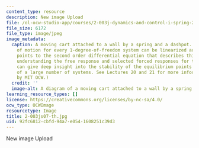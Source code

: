 ```yaml
---
content_type: resource
description: New image Upload
file: /ol-ocw-studio-app/courses/2-003j-dynamics-and-control-i-spring-2007/92fc6812cbfd94a7e0541608251c39d3_2-003js07-th.jpg
file_size: 6172
file_type: image/jpeg
image_metadata:
  caption: A moving cart attached to a wall by a spring and a dashpot. The equations
    of motion for every 1-degree-of-freedom system can be linearized around the equilibrium
    points to the second order differential equation that describes this system. Thus,
    understanding the free response and selected forced responses for this system
    can give deep insight into the stability of the equilibrium points and the behavior
    of a large number of systems. See Lectures 20 and 21 for more information. (Image
    by MIT OCW.)
  credit: ''
  image-alt: A diagram of a moving cart attached to a wall by a spring and a dashpot.
learning_resource_types: []
license: https://creativecommons.org/licenses/by-nc-sa/4.0/
ocw_type: OCWImage
resourcetype: Image
title: 2-003js07-th.jpg
uid: 92fc6812-cbfd-94a7-e054-1608251c39d3
---
```

New image Upload